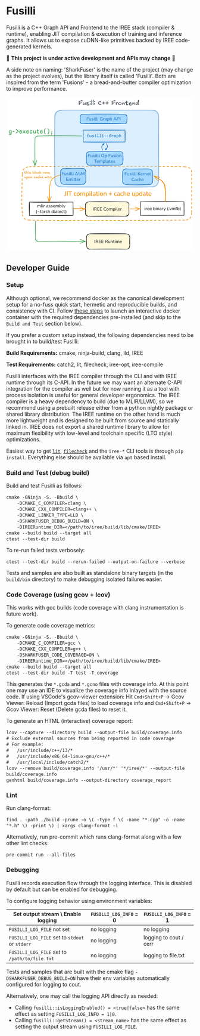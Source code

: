 # Fusilli

Fusilli is a C++ Graph API and Frontend to the IREE stack (compiler & runtime), enabling JIT compilation & execution of training and inference graphs. It allows us to expose cuDNN-like primitives backed by IREE code-generated kernels.

:construction: **This project is under active development and APIs may change** :construction:

A side note on naming: 'SharkFuser' is the name of the project (may change as the project evolves), but the library itself is called 'Fusilli'. Both are inspired from the term 'Fusions' - a bread-and-butter compiler optimization to improve performance.

![Fusilli](docs/fusilli.png)

## Developer Guide

### Setup

Although optional, we recommend docker as the canonical development setup for a no-fuss quick start, hermetic and reproducible builds, and consistency with CI. Follow [these steps](https://github.com/sjain-stanford/docker.git) to launch an interactive docker container with the required dependencies pre-installed (and skip to the `Build and Test` section below).

If you prefer a custom setup instead, the following dependencies need to be brought in to build/test Fusilli:

**Build Requirements:** cmake, ninja-build, clang, lld, IREE

**Test Requirements:** catch2, lit, filecheck, iree-opt, iree-compile

Fusilli interfaces with the IREE compiler through the CLI and with IREE runtime through its C-API. In the future we may want an alternate C-API integration for the compiler as well but for now running it as a tool with process isolation is useful for general developer ergonomics. The IREE compiler is a heavy dependency to build (due to MLIR/LLVM), so we recommend using a prebuilt release either from a python nightly package or shared library distribution. The IREE runtime on the other hand is much more lightweight and is designed to be built from source and statically linked in. IREE does not export a shared runtime library to allow for maximum flexibility with low-level and toolchain specific (LTO style) optimizations.

Easiest way to get [`lit`](https://llvm.org/docs/CommandGuide/lit.html), [`filecheck`](https://github.com/AntonLydike/filecheck) and the `iree-*` CLI tools is through `pip install`. Everything else should be available via `apt` based install.

### Build and Test (debug build)

Build and test Fusilli as follows:
```shell
cmake -GNinja -S. -Bbuild \
    -DCMAKE_C_COMPILER=clang \
    -DCMAKE_CXX_COMPILER=clang++ \
    -DCMAKE_LINKER_TYPE=LLD \
    -DSHARKFUSER_DEBUG_BUILD=ON \
    -DIREERuntime_DIR=</path/to/iree/build/lib/cmake/IREE>
cmake --build build --target all
ctest --test-dir build
```

To re-run failed tests verbosely:
```shell
ctest --test-dir build --rerun-failed --output-on-failure --verbose
```

Tests and samples are also built as standalone binary targets (in the `build/bin` directory) to make debugging isolated failures easier.

### Code Coverage (using gcov + lcov)

This works with gcc builds (code coverage with clang instrumentation is future work).

To generate code coverage metrics:
```shell
cmake -GNinja -S. -Bbuild \
    -DCMAKE_C_COMPILER=gcc \
    -DCMAKE_CXX_COMPILER=g++ \
    -DSHARKFUSER_CODE_COVERAGE=ON \
    -DIREERuntime_DIR=</path/to/iree/build/lib/cmake/IREE>
cmake --build build --target all
ctest --test-dir build -T test -T coverage
```

This generates the `*.gcda` and `*.gcno` files with coverage info. At this point one may use an IDE to visualize the coverage info inlayed with the source code. If using VSCode's gcov-viewer extension: Hit `Cmd+Shift+P` -> Gcov Viewer: Reload (Import gcda files) to load coverage info and `Cmd+Shift+P` -> Gcov Viewer: Reset (Delete gcda files) to reset it.

To generate an HTML (interactive) coverage report:
```shell
lcov --capture --directory build --output-file build/coverage.info
# Exclude external sources from being reported in code coverage
# For example:
#   /usr/include/c++/13/*
#   /usr/include/x86_64-linux-gnu/c++/*
#   /usr/local/include/catch2/*
lcov --remove build/coverage.info '/usr/*' '*/iree/*' --output-file build/coverage.info
genhtml build/coverage.info --output-directory coverage_report
```

### Lint

Run clang-format:
```shell
find . -path ./build -prune -o \( -type f \( -name "*.cpp" -o -name "*.h" \) -print \) | xargs clang-format -i
```

Alternatively, run pre-commit which runs clang-format along with a few other lint checks:
```shell
pre-commit run --all-files
```

### Debugging

Fusilli records execution flow through the logging interface. This is disabled by default but can be enabled for debugging.

To configure logging behavior using environment variables:

|   Set output stream \ Enable logging            | `FUSILLI_LOG_INFO` = 0 | `FUSILLI_LOG_INFO` = 1
| ----------------------------------------------- | ---------------------- | ----------------------
| `FUSILLI_LOG_FILE` not set                      | no logging             | no logging
| `FUSILLI_LOG_FILE` set to `stdout` or `stderr`  | no logging             | logging to cout / cerr
| `FUSILLI_LOG_FILE` set to `/path/to/file.txt`   | no logging             | logging to file.txt

Tests and samples that are built with the cmake flag `-DSHARKFUSER_DEBUG_BUILD=ON` have their env variables automatically configured for logging to cout.

Alternatively, one may call the logging API directly as needed:
- Calling `fusilli::isLoggingEnabled() = <true|false>` has the same effect as setting `FUSILLI_LOG_INFO = 1|0`.
- Calling `fusilli::getStream() = <stream_name>` has the same effect as setting the output stream using `FUSILLI_LOG_FILE`.
